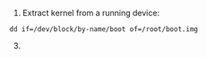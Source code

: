1. Extract kernel from a running device:
```
dd if=/dev/block/by-name/boot of=/root/boot.img
```
3. 
